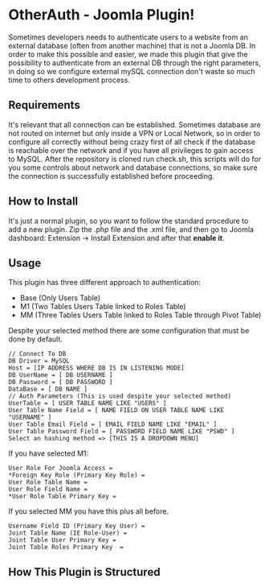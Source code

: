 # OtherAuth - Joomla Plugin!

Sometimes developers needs to authenticate users to a website from an external database (often from another machine) that is not a Joomla DB.
In order to make this possible and easier, we made this plugin that give the possibility to authenticate from an external DB through the right parameters, in doing so we configure external mySQL connection don't waste so much time to others development process.


## Requirements 

It's relevant that all connection can be established.
Sometimes database are not routed on internet but only inside a VPN or Local Network, so in order to configure all correctly without being crazy first of all check if the database is reachable over the network and if you have all privileges to gain access to MySQL.
After the repository is cloned run check.sh, this scripts will do for you some controls about network and database connections, so make sure the connection is successfully established before proceeding.

## How to Install
It's just a normal plugin, so you want to follow the standard procedure to add a new plugin.
Zip the .php file and the .xml file, and then go to Joomla dashboard: Extension -> Install Extension and after that **enable it**.

## Usage

This plugin has three different approach to authentication:
- Base (Only Users Table)
- M1 (Two Tables Users Table linked to Roles Table)
- MM (Three Tables Users Table linked to Roles Table through Pivot Table)

Despite your selected method there are some configuration that must be done by default.

```
// Connect To DB
DB Driver = MySQL
Host = [IP ADDRESS WHERE DB IS IN LISTENING MODE] 
DB UserName = [ DB USERNAME ] 
DB Password = [ DB PASSWORD ] 
DataBase = [ DB NAME ] 
// Auth Parameters (This is used despite your selected method)
UserTable = [ USER TABLE NAME LIKE "USERS" ]
User Table Name Field = [ NAME FIELD ON USER TABLE NAME LIKE "USERNAME" ]
User Table Email Field = [ EMAIL FIELD NAME LIKE "EMAIL" ] 
User Table Password Field = [ PASSWORD FIELD NAME LIKE "PSWD" ] 
Select an hashing method => [THIS IS A DROPDOWN MENU]
```

If you have selected M1: 
```
User Role For Joomla Access = 
*Foreign Key Role (Primary Key Role) = 
User Role Table Name = 
User Role Field Name = 
*User Role Table Primary Key = 
```
If you selected MM you have this plus all before.
```
Username Field ID (Primary Key User) = 
Joint Table Name (IE Role-User) = 
Joint Table User Primary Key = 
Joint Table Roles Primary Key  = 
```

## How This Plugin is Structured


